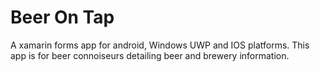 # Beer On Tap

A xamarin forms app for android, Windows UWP and IOS platforms. This app is for beer connoiseurs detailing beer and brewery information.  
